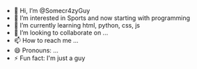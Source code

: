- 👋 Hi, I’m @Somecr4zyGuy
- 👀 I’m interested in Sports and now starting with programming
- 🌱 I’m currently learning html, python, css, js
- 💞️ I’m looking to collaborate on ...
- 📫 How to reach me ...
- 😄 Pronouns: ...
- ⚡ Fun fact: I'm just a guy

<!---
Somecr4zyGuy/Somecr4zyGuy is a ✨ special ✨ repository because its `README.md` (this file) appears on your GitHub profile.
You can click the Preview link to take a look at your changes.
--->
